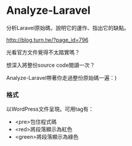 Analyze-Laravel
===============

分析Laravel原始碼，說明它的運作、指出它的缺點。

http://blog.turn.tw/?page_id=796

光看官方文件覺得不太踏實嗎？

想深入將整份source code閱讀一次？

Analyze-Laravel帶著你走過整份原始碼一遍：)

### 格式
以WordPress文件呈現。可用tag有：
* \<pre\>包住程式碼
* \<red\>將段落顯示為紅色
* \<green\>將段落顯示為綠色
